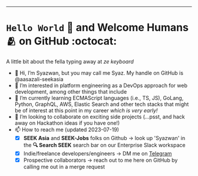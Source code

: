 

---
#   `Hello World` 🤖 and Welcome Humans 🫂 on GitHub :octocat:

A little bit about the fella typing away at _ze keyboard_
- 👋 Hi, I’m Syazwan, but you may call me Syaz. My handle on GitHub is @aasazali-seekasia
- 👀 I’m interested in platform engineering as a DevOps approach for web development, among other things that include 
- 🌱 I’m currently learning ECMAScript languages (i.e., TS, JS), GoLang, Python, GraphQL, AWS, Elastic Search and other tech stacks that might be of interest at this point in my career _which is very early!_
- 💞️ I’m looking to collaborate on exciting side projects (...psst, and hack away on Hackathon ideas if you have one!)
- 📫 How to reach me (updated 2023-07-19)
  - [x] **SEEK Asia** and **SEEK-Jobs** folks on Github -> look up 'Syazwan' in the **🔍 Search SEEK** search bar on our Enterprise Slack workspace
  - [x] Indie/freelance developers/engineers -> DM me on [Telegram](https://t.me/syazwan_sazali)
  - [x] Prospective collaborators -> reach out to me here on GitHub by calling me out in a merge request
  
<!---
aasazali-seekasia/aasazali-seekasia is a ✨ special ✨ repository because its `README.md` (this file) appears on your GitHub profile.
You can click the Preview link to take a look at your changes.
--->
